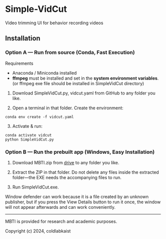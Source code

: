 # Simple-VidCut
Video trimming UI for behavior recording videos


## Installation
### Option A — Run from source (Conda, Fast Execution)
Requirements
- Anaconda / Miniconda installed
- **ffmpeg** must be installed and set in the **system environment variables**. (or ffmpeg exe file should be installed in SimpleVidCut directory)

  
1. Download SimpleVidCut.py, vidcut.yaml from GitHub to any folder you like.

2. Open a terminal in that folder. Create the environment:

```
conda env create -f vidcut.yaml
```

3. Activate & run:

```
conda activate vidcut
python SimpleVidCut.py
```

### Option B — Run the prebuilt app (Windows, Easy Installation)

1. Download MBTI.zip from [drive](https://drive.google.com/file/d/1WtHEBoWNKgDINvH8BCLcWItzOH8xQzPP/view?usp=sharing) to any folder you like.

2. Extract the ZIP in that folder.
Do not delete any files inside the extracted folder—the EXE needs the accompanying files to run.

3. Run SimpleVidCut.exe.

Window defender can work because it is a file created by an unknown publisher, but if you press the View Details button to run it once, the window will not appear afterwards and can work conveniently.

---


MBTI is provided for research and academic purposes.

Copyright (c) 2024, coldlabkaist
